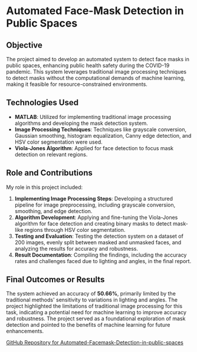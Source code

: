 # Automated Face-Mask Detection in Public Spaces

## Objective
The project aimed to develop an automated system to detect face masks in public spaces, enhancing public health safety during the COVID-19 pandemic. This system leverages traditional image processing techniques to detect masks without the computational demands of machine learning, making it feasible for resource-constrained environments.

## Technologies Used
- **MATLAB**: Utilized for implementing traditional image processing algorithms and developing the mask detection system.
- **Image Processing Techniques**: Techniques like grayscale conversion, Gaussian smoothing, histogram equalization, Canny edge detection, and HSV color segmentation were used.
- **Viola-Jones Algorithm**: Applied for face detection to focus mask detection on relevant regions.

## Role and Contributions
My role in this project included:
1. **Implementing Image Processing Steps**: Developing a structured pipeline for image preprocessing, including grayscale conversion, smoothing, and edge detection.
2. **Algorithm Development**: Applying and fine-tuning the Viola-Jones algorithm for face detection and creating binary masks to detect mask-like regions through HSV color segmentation.
3. **Testing and Evaluation**: Testing the detection system on a dataset of 200 images, evenly split between masked and unmasked faces, and analyzing the results for accuracy and robustness.
4. **Result Documentation**: Compiling the findings, including the accuracy rates and challenges faced due to lighting and angles, in the final report.

## Final Outcomes or Results
The system achieved an accuracy of **50.66%**, primarily limited by the traditional methods' sensitivity to variations in lighting and angles. The project highlighted the limitations of traditional image processing for this task, indicating a potential need for machine learning to improve accuracy and robustness. The project served as a foundational exploration of mask detection and pointed to the benefits of machine learning for future enhancements.

[GitHub Repository for Automated-Facemask-Detection-in-public-spaces](https://github.com/mrw-soumik/Automated-Facemask-Detection-in-public-spaces)
